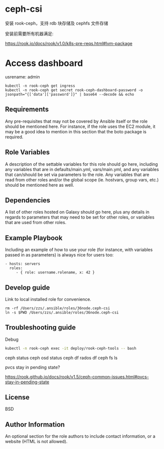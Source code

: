 # ceph-csi

安装 rook-ceph，支持 rdb 块存储及 cephfs 文件存储

安装前需要所有机器满足:

<https://rook.io/docs/rook/v1.0/k8s-pre-reqs.html#lvm-package>

# Access dashboard

usrename: admin

```
kubectl -n rook-ceph get ingress
kubectl -n rook-ceph get secret rook-ceph-dashboard-password -o jsonpath="{['data']['password']}" | base64 --decode && echo
```

## Requirements

Any pre-requisites that may not be covered by Ansible itself or the role should be mentioned here. For instance, if the role uses the EC2 module, it may be a good idea to mention in this section that the boto package is required.

## Role Variables

A description of the settable variables for this role should go here, including any variables that are in defaults/main.yml, vars/main.yml, and any variables that can/should be set via parameters to the role. Any variables that are read from other roles and/or the global scope (ie. hostvars, group vars, etc.) should be mentioned here as well.

## Dependencies

A list of other roles hosted on Galaxy should go here, plus any details in regards to parameters that may need to be set for other roles, or variables that are used from other roles.

## Example Playbook

Including an example of how to use your role (for instance, with variables passed in as parameters) is always nice for users too:

    - hosts: servers
      roles:
         - { role: username.rolename, x: 42 }

## Develop guide

Link to local installed role for convenience.

```
rm -rf /Users/zzs/.ansible/roles/36node.ceph-csi
ln -s $PWD /Users/zzs/.ansible/roles/36node.ceph-csi
```

## Troubleshooting guide

Debug

```sh
kubectl -n rook-ceph exec -it deploy/rook-ceph-tools -- bash
```

ceph status
ceph osd status
ceph df
rados df
ceph fs ls

pvcs stay in pending state?

<https://rook.github.io/docs/rook/v1.5/ceph-common-issues.html#pvcs-stay-in-pending-state>

## License

BSD

## Author Information

An optional section for the role authors to include contact information, or a website (HTML is not allowed).
